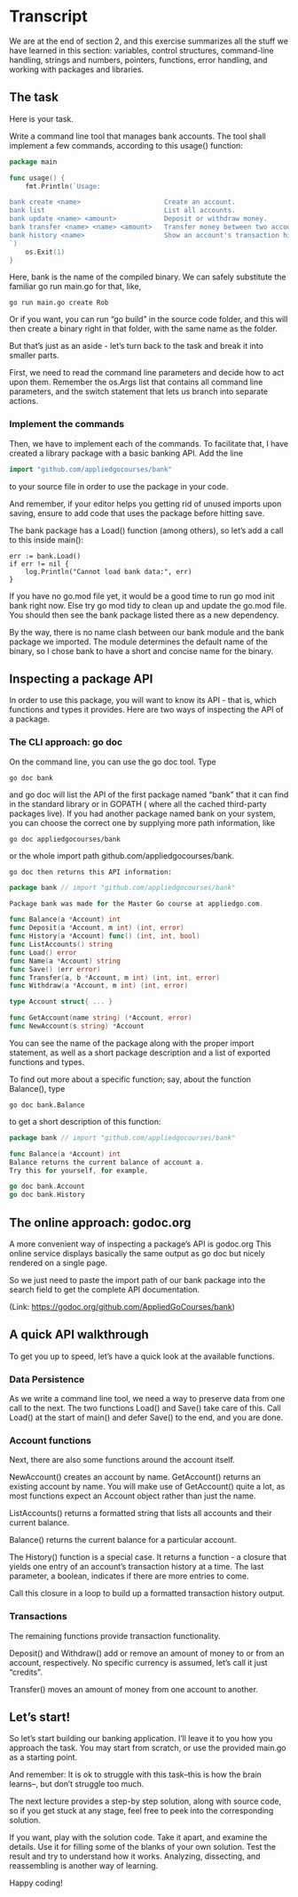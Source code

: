 # Transcript

We are at the end of section 2, and this exercise summarizes all the stuff we have learned in this section: variables,
control structures, command-line handling, strings and numbers, pointers, functions, error handling, and working with
packages and libraries.

## The task

Here is your task.

Write a command line tool that manages bank accounts. The tool shall implement a few commands, according to this usage()
function:

```go
package main

func usage() {
	fmt.Println(`Usage:

bank create <name>                     Create an account.
bank list                              List all accounts.
bank update <name> <amount>            Deposit or withdraw money.
bank transfer <name> <name> <amount>   Transfer money between two accounts.
bank history <name>                    Show an account's transaction history.
`)
	os.Exit(1)
}
```

Here, bank is the name of the compiled binary. We can safely substitute the familiar go run main.go for that, like,

```shell 
go run main.go create Rob
```

Or if you want, you can run “go build” in the source code folder, and this will then create a binary right in that
folder, with the same name as the folder.

But that’s just as an aside - let’s turn back to the task and break it into smaller parts.

First, we need to read the command line parameters and decide how to act upon them. Remember the os.Args list that
contains all command line parameters, and the switch statement that lets us branch into separate actions.

### Implement the commands

Then, we have to implement each of the commands. To facilitate that, I have created a library package with a basic
banking API. Add the line

```go 
import "github.com/appliedgocourses/bank"
```

to your source file in order to use the package in your code.

And remember, if your editor helps you getting rid of unused imports upon saving, ensure to add code that uses the
package before hitting save.

The bank package has a Load() function (among others), so let’s add a call to this inside main():

```
err := bank.Load()
if err != nil {
    log.Println("Cannot load bank data:", err)
}
```

If you have no go.mod file yet, it would be a good time to run go mod init bank right now. Else try go mod tidy to clean
up and update the go.mod file. You should then see the bank package listed there as a new dependency.

By the way, there is no name clash between our bank module and the bank package we imported. The module determines the
default name of the binary, so I chose bank to have a short and concise name for the binary.

## Inspecting a package API

In order to use this package, you will want to know its API - that is, which functions and types it provides. Here are
two ways of inspecting the API of a package.

### The CLI approach: go doc

On the command line, you can use the go doc tool. Type

```shell
go doc bank
```

and go doc will list the API of the first package named “bank” that it can find in the standard library or in GOPATH (
where all the cached third-party packages live). If you had another package named bank on your system, you can choose
the correct one by supplying more path information, like

```shell
go doc appliedgocourses/bank
```

or the whole import path github.com/appliedgocourses/bank.

```shell
go doc then returns this API information:
```

```go
package bank // import "github.com/appliedgocourses/bank"

Package bank was made for the Master Go course at appliedgo.com.

func Balance(a *Account) int
func Deposit(a *Account, m int) (int, error)
func History(a *Account) func() (int, int, bool)
func ListAccounts() string
func Load() error
func Name(a *Account) string
func Save() (err error)
func Transfer(a, b *Account, m int) (int, int, error)
func Withdraw(a *Account, m int) (int, error)

type Account struct{ ... }

func GetAccount(name string) (*Account, error)
func NewAccount(s string) *Account
```

You can see the name of the package along with the proper import statement, as well as a short package description and a
list of exported functions and types.

To find out more about a specific function; say, about the function Balance(), type

```shell
go doc bank.Balance
```

to get a short description of this function:

```go
package bank // import "github.com/appliedgocourses/bank"

func Balance(a *Account) int
Balance returns the current balance of account a.
Try this for yourself, for example,

go doc bank.Account
go doc bank.History
```

## The online approach: godoc.org

A more convenient way of inspecting a package’s API is godoc.org This online service displays basically the same output
as go doc but nicely rendered on a single page.

So we just need to paste the import path of our bank package into the search field to get the complete API
documentation.

(Link: https://godoc.org/github.com/AppliedGoCourses/bank)

## A quick API walkthrough

To get you up to speed, let’s have a quick look at the available functions.

### Data Persistence

As we write a command line tool, we need a way to preserve data from one call to the next. The two functions Load() and
Save() take care of this. Call Load() at the start of main() and defer Save() to the end, and you are done.

### Account functions

Next, there are also some functions around the account itself.

NewAccount() creates an account by name. GetAccount() returns an existing account by name. You will make use of
GetAccount() quite a lot, as most functions expect an Account object rather than just the name.

ListAccounts() returns a formatted string that lists all accounts and their current balance.

Balance() returns the current balance for a particular account.

The History() function is a special case. It returns a function - a closure that yields one entry of an account’s
transaction history at a time. The last parameter, a boolean, indicates if there are more entries to come.

Call this closure in a loop to build up a formatted transaction history output.

### Transactions

The remaining functions provide transaction functionality.

Deposit() and Withdraw() add or remove an amount of money to or from an account, respectively. No specific currency is
assumed, let’s call it just “credits”.

Transfer() moves an amount of money from one account to another.

## Let’s start!

So let’s start building our banking application. I’ll leave it to you how you approach the task. You may start from
scratch, or use the provided main.go as a starting point.

And remember: It is ok to struggle with this task–this is how the brain learns–, but don’t struggle too much.

The next lecture provides a step-by step solution, along with source code, so if you get stuck at any stage, feel free
to peek into the corresponding solution.

If you want, play with the solution code. Take it apart, and examine the details. Use it for filling some of the blanks
of your own solution. Test the result and try to understand how it works. Analyzing, dissecting, and reassembling is
another way of learning.

Happy coding!

